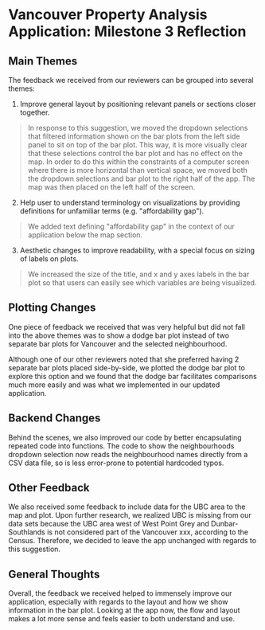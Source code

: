 # Vancouver Property Analysis Application: Milestone 3 Reflection

## Main Themes
The feedback we received from our reviewers can be grouped into several themes:

1) Improve general layout by positioning relevant panels or sections closer together.
>In response to this suggestion, we moved the dropdown selections that filtered information shown on the bar plots from the left side panel to sit on top of the bar plot. This way, it is more visually clear that these selections control the bar plot and has no effect on the map. In order to do this within the constraints of a computer screen where there is more horizontal than vertical space, we moved both the dropdown selections and bar plot to the right half of the app. The map  was then placed on the left half of the screen.

2) Help user to understand terminology on visualizations by providing definitions for unfamiliar terms (e.g. "affordability gap").

>We added text defining "affordability gap" in the context of our application below the map section.

3) Aesthetic changes to improve readability, with a special focus on sizing of labels on plots.

> We increased the size of the title, and x and y axes labels in the bar plot so that users can easily see which variables are being visualized.

## Plotting Changes
One piece of feedback we received that was very helpful but did not fall into the above themes was to show a dodge bar plot instead of two separate bar plots for Vancouver and the selected neighbourhood.

Although one of our other reviewers noted that she preferred having 2 separate bar plots placed side-by-side, we plotted the dodge bar plot to explore this option and we found that the dodge bar facilitates comparisons much more easily and was what we implemented in our updated application.

## Backend Changes
Behind the scenes, we also improved our code by better encapsulating repeated code into functions. The code to show the neighbourhoods dropdown selection now reads the neighbourhood names directly from a CSV data file, so is less error-prone to potential hardcoded typos.

## Other Feedback
We also received some feedback to include data for the UBC area to the map and plot. Upon further research, we realized UBC is missing from our data sets because the UBC area west of West Point Grey and Dunbar-Southlands is not considered part of the Vancouver xxx, according to the Census. Therefore, we decided to leave the app unchanged with regards to this suggestion.

## General Thoughts
Overall, the feedback we received helped to immensely improve our application, especially with regards to the layout and how we show information in the bar plot. Looking at the app now, the flow and layout makes a lot more sense and feels easier to both understand and use.
